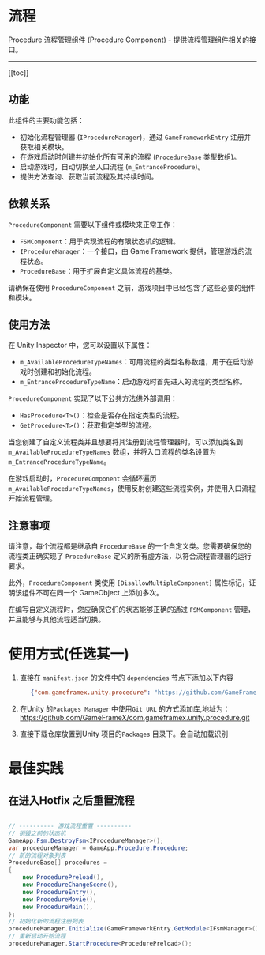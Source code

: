 # 流程

Procedure 流程管理组件 (Procedure Component) - 提供流程管理组件相关的接口。

---

[[toc]]

## 功能

此组件的主要功能包括：

- 初始化流程管理器 (`IProcedureManager`)，通过 `GameFrameworkEntry` 注册并获取相关模块。
- 在游戏启动时创建并初始化所有可用的流程 (`ProcedureBase` 类型数组)。
- 启动游戏时，自动切换至入口流程 (`m_EntranceProcedure`)。
- 提供方法查询、获取当前流程及其持续时间。

## 依赖关系

`ProcedureComponent` 需要以下组件或模块来正常工作：

- `FSMComponent`：用于实现流程的有限状态机的逻辑。
- `IProcedureManager`：一个接口，由 Game Framework 提供，管理游戏的流程状态。
- `ProcedureBase`：用于扩展自定义具体流程的基类。

请确保在使用 `ProcedureComponent` 之前，游戏项目中已经包含了这些必要的组件和模块。

## 使用方法

在 Unity Inspector 中，您可以设置以下属性：

- `m_AvailableProcedureTypeNames`：可用流程的类型名称数组，用于在启动游戏时创建和初始化流程。
- `m_EntranceProcedureTypeName`：启动游戏时首先进入的流程的类型名称。

`ProcedureComponent` 实现了以下公共方法供外部调用：

- `HasProcedure<T>()`：检查是否存在指定类型的流程。
- `GetProcedure<T>()`：获取指定类型的流程。

当您创建了自定义流程类并且想要将其注册到流程管理器时，可以添加类名到 `m_AvailableProcedureTypeNames`
数组，并将入口流程的类名设置为 `m_EntranceProcedureTypeName`。

在游戏启动时，`ProcedureComponent` 会循环遍历 `m_AvailableProcedureTypeNames`，使用反射创建这些流程实例，并使用入口流程开始流程管理。

## 注意事项

请注意，每个流程都是继承自 `ProcedureBase` 的一个自定义类。您需要确保您的流程类正确实现了 `ProcedureBase`
定义的所有虚方法，以符合流程管理器的运行要求。

此外，`ProcedureComponent` 类使用 `[DisallowMultipleComponent]` 属性标记，证明该组件不可在同一个 GameObject 上添加多次。

在编写自定义流程时，您应确保它们的状态能够正确的通过 `FSMComponent` 管理，并且能够与其他流程适当切换。

# 使用方式(任选其一)

1. 直接在 `manifest.json` 的文件中的 `dependencies` 节点下添加以下内容
   ```json
      {"com.gameframex.unity.procedure": "https://github.com/GameFrameX/com.gameframex.unity.procedure.git"}
    ```
2. 在Unity 的`Packages Manager` 中使用`Git URL`
   的方式添加库,地址为：https://github.com/GameFrameX/com.gameframex.unity.procedure.git

3. 直接下载仓库放置到Unity 项目的`Packages` 目录下。会自动加载识别


# 最佳实践

## 在进入Hotfix 之后重置流程

```csharp

// ---------- 游戏流程重置 ----------
// 销毁之前的状态机
GameApp.Fsm.DestroyFsm<IProcedureManager>();
var procedureManager = GameApp.Procedure.Procedure;
// 新的流程对象列表
ProcedureBase[] procedures =
{
    new ProcedurePreload(),
    new ProcedureChangeScene(),
    new ProcedureEntry(),
    new ProcedureMovie(),
    new ProcedureMain(),
};
// 初始化新的流程注册列表
procedureManager.Initialize(GameFrameworkEntry.GetModule<IFsmManager>(), procedures);
// 重新启动开始流程
procedureManager.StartProcedure<ProcedurePreload>();
```
